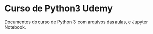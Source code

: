 # Curso de Python3 Udemy
 Documentos do curso de Python 3, com arquivos das aulas, e Jupyter Notebook.
